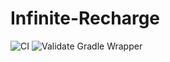 # Infinite-Recharge
![CI](https://github.com/Mechavaliers/Infinite-Recharge/workflows/CI/badge.svg)
![Validate Gradle Wrapper](https://github.com/Mechavaliers/Infinite-Recharge/workflows/Validate%20Gradle%20Wrapper/badge.svg)
